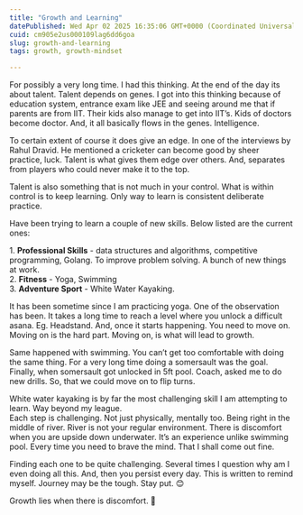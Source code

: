```yaml
---
title: "Growth and Learning"
datePublished: Wed Apr 02 2025 16:35:06 GMT+0000 (Coordinated Universal Time)
cuid: cm905e2us000109lag6dd6goa
slug: growth-and-learning
tags: growth, growth-mindset

---
```


For possibly a very long time. I had this thinking. At the end of the day its about talent. Talent depends on genes. I got into this thinking because of education system, entrance exam like JEE and seeing around me that if parents are from IIT. Their kids also manage to get into IIT’s. Kids of doctors become doctor. And, it all basically flows in the genes. Intelligence.

To certain extent of course it does give an edge. In one of the interviews by Rahul Dravid. He mentioned a cricketer can become good by sheer practice, luck. Talent is what gives them edge over others. And, separates from players who could never make it to the top.

Talent is also something that is not much in your control. What is within control is to keep learning. Only way to learn is consistent deliberate practice.

Have been trying to learn a couple of new skills. Below listed are the current ones:  
  
1\. **Professional Skills** - data structures and algorithms, competitive programming, Golang. To improve problem solving. A bunch of new things at work.  
2\. **Fitness** - Yoga, Swimming  
3\. **Adventure Sport** - White Water Kayaking.

It has been sometime since I am practicing yoga. One of the observation has been. It takes a long time to reach a level where you unlock a difficult asana. Eg. Headstand. And, once it starts happening. You need to move on. Moving on is the hard part. Moving on, is what will lead to growth.

Same happened with swimming. You can’t get too comfortable with doing the same thing. For a very long time doing a somersault was the goal. Finally, when somersault got unlocked in 5ft pool. Coach, asked me to do new drills. So, that we could move on to flip turns.

White water kayaking is by far the most challenging skill I am attempting to learn. Way beyond my league.  
Each step is challenging. Not just physically, mentally too. Being right in the middle of river. River is not your regular environment. There is discomfort when you are upside down underwater. It’s an experience unlike swimming pool. Every time you need to brave the mind. That I shall come out fine.

Finding each one to be quite challenging. Several times I question why am I even doing all this. And, then you persist every day. This is written to remind myself. Journey may be the tough. Stay put. 😊

Growth lies when there is discomfort. 🐢